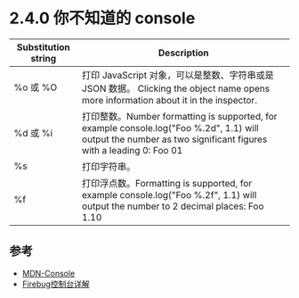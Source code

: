 # 2.4.0 你不知道的 console



Substitution string |	Description
--- | ---|
%o 或 %O	|    打印 JavaScript 对象，可以是整数、字符串或是 JSON 数据。 Clicking the object name opens more information about it in the inspector.
%d 或 %i	|    打印整数。Number formatting is supported, for example  console.log("Foo %.2d", 1.1) will output the number as two significant figures with a leading 0: Foo 01
%s	|    打印字符串。
%f	|    打印浮点数。Formatting is supported, for example  console.log("Foo %.2f", 1.1) will output the number to 2 decimal places: Foo 1.10

## 参考
- [MDN-Console](https://developer.mozilla.org/zh-CN/docs/Web/API/Console)
- [Firebug控制台详解](http://www.ruanyifeng.com/blog/2011/03/firebug_console_tutorial.html)
